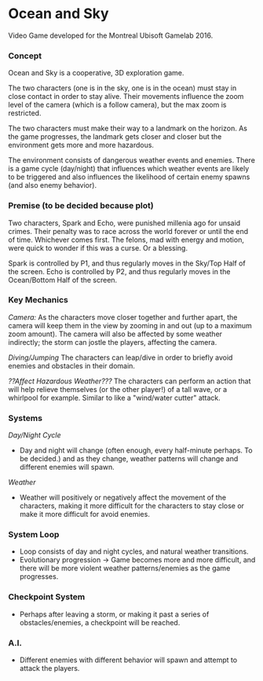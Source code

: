 # Ocean and Sky

Video Game developed for the Montreal Ubisoft Gamelab 2016.

### Concept
Ocean and Sky is a cooperative, 3D exploration game.

The two characters (one is in the sky, one is in the ocean) must stay in close contact in order to stay alive. Their movements influence the zoom level of the camera (which is a follow camera), but the max zoom is restricted.

The two characters must make their way to a landmark on the horizon. As the game progresses, the landmark gets closer and closer but the environment gets more and more hazardous.

The environment consists of dangerous weather events and enemies. There is a game cycle (day/night) that influences which weather events are likely to be triggered and also influences the likelihood of certain enemy spawns (and also enemy behavior).

### Premise (to be decided because plot)
Two characters, Spark and Echo, were punished millenia ago for unsaid crimes. Their penalty was to race across the world forever or until the end of time. Whichever comes first. The felons, mad with energy and motion, were quick to wonder if this was a curse. Or a blessing.

Spark is controlled by P1, and thus regularly moves in the Sky/Top Half of the screen.
Echo is controlled by P2, and thus regularly moves in the Ocean/Bottom Half of the screen.
 
### **Key Mechanics**

*Camera:* As the characters move closer together and further apart, the camera will keep them in the view by zooming in and out (up to a maximum
zoom amount). The camera will also be affected by some weather indirectly; the storm can jostle the players, affecting the camera.

*Diving/Jumping* The characters can leap/dive in order to briefly avoid enemies and obstacles in their domain.

*??Affect Hazardous Weather???* The characters can perform an action that will help relieve themselves (or the other player!) of a tall wave, or a whirlpool for example. Similar to like a "wind/water cutter" attack.

### **Systems**
*Day/Night Cycle*
* Day and night will change (often enough, every half-minute perhaps. To be decided.) and as they change, weather patterns will change and different enemies
will spawn.

*Weather*
* Weather will positively or negatively affect the movement of the characters, making it more difficult for the characters to stay close
or make it more difficult for avoid enemies.

### **System Loop**
* Loop consists of day and night cycles, and natural weather transitions.
* Evolutionary progression -> Game becomes more and more difficult, and there will be more violent weather patterns/enemies as the game progresses.

### **Checkpoint System**
* Perhaps after leaving a storm, or making it past a series of obstacles/enemies, a checkpoint will be reached.

### **A.I.**
* Different enemies with different behavior will spawn and attempt to attack the players.
